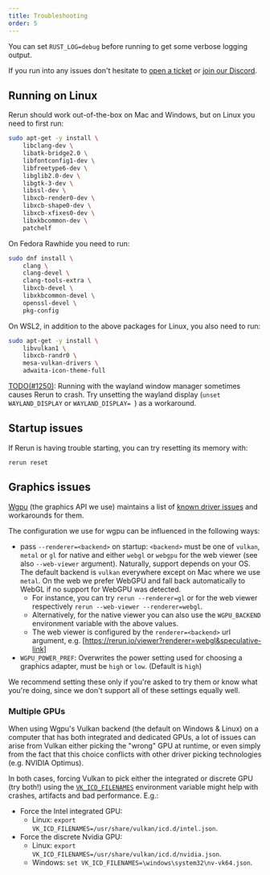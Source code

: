 ```yaml
---
title: Troubleshooting
order: 5
---
```


You can set `RUST_LOG=debug` before running to get some verbose logging output.

If you run into any issues don't hesitate to [open a ticket](https://github.com/rerun-io/rerun/issues/new/choose)
or [join our Discord](https://discord.gg/Gcm8BbTaAj).

## Running on Linux

Rerun should work out-of-the-box on Mac and Windows, but on Linux you need to first run:

```sh
sudo apt-get -y install \
    libclang-dev \
    libatk-bridge2.0 \
    libfontconfig1-dev \
    libfreetype6-dev \
    libglib2.0-dev \
    libgtk-3-dev \
    libssl-dev \
    libxcb-render0-dev \
    libxcb-shape0-dev \
    libxcb-xfixes0-dev \
    libxkbcommon-dev \
    patchelf
```

On Fedora Rawhide you need to run:

```sh
sudo dnf install \
    clang \
    clang-devel \
    clang-tools-extra \
    libxcb-devel \
    libxkbcommon-devel \
    openssl-devel \
    pkg-config
```

On WSL2, in addition to the above packages for Linux, you also need to run:

```sh
sudo apt-get -y install \
    libvulkan1 \
    libxcb-randr0 \
    mesa-vulkan-drivers \
    adwaita-icon-theme-full
```

[TODO(#1250)](https://github.com/rerun-io/rerun/issues/1250): Running with the wayland window manager
sometimes causes Rerun to crash. Try unsetting the wayland display (`unset WAYLAND_DISPLAY` or `WAYLAND_DISPLAY= `) as a workaround.

## Startup issues

If Rerun is having trouble starting, you can try resetting its memory with:

```
rerun reset
```

## Graphics issues

<!-- This section is linked to from `crates/re_viewer/src/native.rs` -->

[Wgpu](https://github.com/gfx-rs/wgpu) (the graphics API we use) maintains a list of
[known driver issues](https://github.com/gfx-rs/wgpu/wiki/Known-Driver-Issues) and workarounds for them.

The configuration we use for wgpu can be influenced in the following ways:

-   pass `--renderer=<backend>` on startup: `<backend>` must be one of `vulkan`, `metal` or `gl` for native and
    either `webgl` or `webgpu` for the web viewer (see also `--web-viewer` argument).
    Naturally, support depends on your OS. The default backend is `vulkan` everywhere except on Mac where we use `metal`.
    On the web we prefer WebGPU and fall back automatically to WebGL if no support for WebGPU was detected.
    -   For instance, you can try `rerun --renderer=gl` or for the web viewer respectively `rerun --web-viewer --renderer=webgl`.
    -   Alternatively, for the native viewer you can also use the `WGPU_BACKEND` environment variable with the above values.
    -   The web viewer is configured by the `renderer=<backend>` url argument, e.g. [https://rerun.io/viewer?renderer=webgl&speculative-link]
-   `WGPU_POWER_PREF`: Overwrites the power setting used for choosing a graphics adapter, must be `high` or `low`. (Default is `high`)

We recommend setting these only if you're asked to try them or know what you're doing,
since we don't support all of these settings equally well.

### Multiple GPUs

When using Wgpu's Vulkan backend (the default on Windows & Linux) on a computer that has both integrated and dedicated GPUs, a lot of issues can arise from Vulkan either picking the "wrong" GPU at runtime, or even simply from the fact that this choice conflicts with other driver picking technologies (e.g. NVIDIA Optimus).

In both cases, forcing Vulkan to pick either the integrated or discrete GPU (try both!) using the [`VK_ICD_FILENAMES`](https://vulkan.lunarg.com/doc/view/latest/mac/LoaderDriverInterface.html#user-content-driver-discovery) environment variable might help with crashes, artifacts and bad performance. E.g.:

-   Force the Intel integrated GPU:
    -   Linux: `export VK_ICD_FILENAMES=/usr/share/vulkan/icd.d/intel.json`.
-   Force the discrete Nvidia GPU:
    -   Linux: `export VK_ICD_FILENAMES=/usr/share/vulkan/icd.d/nvidia.json`.
    -   Windows: `set VK_ICD_FILENAMES=\windows\system32\nv-vk64.json`.